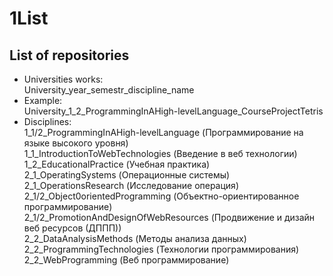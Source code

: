 # 1List
## List of repositories <br>
- Universities works: <br>
University_year_semestr_discipline_name
- Example: <br>
University_1_2_ProgrammingInAHigh-levelLanguage_CourseProjectTetris <br>
- Disciplines: <br>
1_1/2_ProgrammingInAHigh-levelLanguage (Программирование на языке высокого уровня) <br> 
1_1_IntroductionToWebTechnologies (Введение в веб технологии) <br>
1_2_EducationalPractice (Учебная практика) <br>
2_1_OperatingSystems (Операционные системы) <br>
2_1_OperationsResearch (Исследование операция) <br>
2_1/2_Object0orientedProgramming (Объектно-ориентированное программирование) <br>
2_1/2_PromotionAndDesignOfWebResources (Продвижение и дизайн веб ресурсов (ДППП)) <br>
2_2_DataAnalysisMethods (Методы анализа данных) <br>
2_2_ProgrammingTechnologies (Технологии программирования) <br>
2_2_WebProgramming (Веб программирование) <br>
